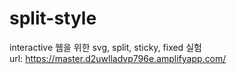 # split-style
interactive 웹을 위한 svg, split, sticky, fixed 실험
<br>
url: https://master.d2uwlladvp796e.amplifyapp.com/
